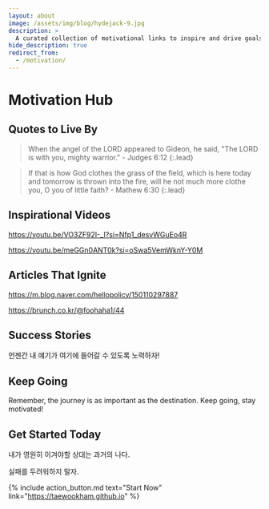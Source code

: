 ```yaml
---
layout: about
image: /assets/img/blog/hydejack-9.jpg
description: >
  A curated collection of motivational links to inspire and drive goals.
hide_description: true
redirect_from:
  - /motivation/
---
```


# Motivation Hub

<!--author-->

## Quotes to Live By

> When the angel of the LORD appeared to Gideon, he said, "The LORD is with you, mighty warrior." - Judges 6:12
{:.lead}

> If that is how God clothes the grass of the field, which is here today and tomorrow is thrown into the fire, will he not much more clothe you, O you of little faith? - Mathew 6:30
{:.lead}

## Inspirational Videos

<!--videos-->
https://youtu.be/VO3ZF92I-_I?si=Nfp1_desvWGuEo4R

https://youtu.be/meGGn0ANT0k?si=oSwa5VemWknY-Y0M

## Articles That Ignite

<!--articles-->
https://m.blog.naver.com/hellopolicy/150110297887

https://brunch.co.kr/@foohaha1/44

## Success Stories

<!--stories-->

<span style="background-color:#F5F5F5"> 언젠간 내 얘기가 여기에 들어갈 수 있도록 노력하자! </span>

## Keep Going

Remember, the journey is as important as the destination. Keep going, stay motivated!

## Get Started Today

내가 영원히 이겨야할 상대는 과거의 나다.

실패를 두려워하지 말자.

{% include action_button.md text="Start Now" link="https://taewookham.github.io" %}

